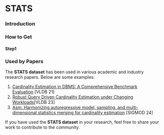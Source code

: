 # STATS

### Introduction



### How to Get

#### Step1



### **Used by Papers**

The **STATS dataset** has been used in various academic and industry research papers. Below are some examples:

1. [Cardinality Estimation in DBMS: A Comprehensive Benchmark Evaluation](https://kai-zeng.github.io/papers/benchmark_vldb_2021.pdf) [VLDB 21]
2. [Robust Query Driven Cardinality Estimation under Changing Workloads](https://www.vldb.org/pvldb/vol16/p1520-negi.pdf)[VLDB 23]
3. [Asm: Harmonizing autoregressive model, sampling, and multi-dimensional statistics merging for cardinality estimation](https://dl.acm.org/doi/pdf/10.1145/3639300) [SIGMOD 24]

If you have used the **STATS  dataset** in your research, feel free to share your work to contribute to the community.